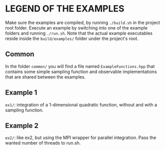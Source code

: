 # LEGEND OF THE EXAMPLES

Make sure the examples are compiled, by running `./build.sh` in the project root folder.
Execute an example by switching into one of the example folders and running `./run.sh`.
Note that the actual example executables reside inside the `build/examples/` folder under the project's root.

## Common

In the folder `common/` you will find a file named `ExampleFunctions.hpp` that contains some simple sampling
function and observable implementations that are shared between the examples.


## Example 1

`ex1/`: integration of a 1-dimensional quadratic function, without and with a sampling function.


## Example 2

`ex2/`: like ex2, but using the MPI wrapper for parallel integration. Pass the wanted number of threads to run.sh.
